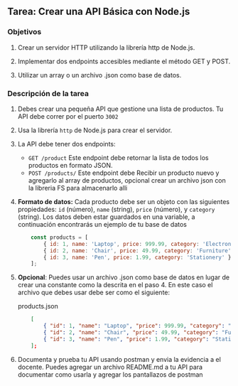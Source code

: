 ## Tarea: Crear una API Básica con Node.js

### Objetivos

1. Crear un servidor HTTP utilizando la librería http de Node.js.
2. Implementar dos endpoints accesibles mediante el método GET y POST.

3. Utilizar un array o un archivo .json como base de datos.

### Descripción de la tarea

1. Debes crear una pequeña API que gestione una lista de productos. Tu API debe correr por el puerto `3002`

2. Usa la librería `http` de Node.js para crear el servidor.

3. La API debe tener dos endpoints:

    - `GET /product` Este endpoint debe retornar la lista de todos los productos en formato JSON.
    - `POST /products/` Este endpoint debe Recibir un producto nuevo y agregarlo al array de productos, opcional crear un archivo json con la libreria FS para almacenarlo alli

4. **Formato de datos:** Cada producto debe ser un objeto con las siguientes propiedades:  `id` (número), `name` (string), `price` (número), y `category` (string). Los datos deben estar guardados en una variable, a continuación encontrarás un ejemplo de tu base de datos

    ```javascript
        const products = [
            { id: 1, name: 'Laptop', price: 999.99, category: 'Electronics' },
            { id: 2, name: 'Chair', price: 49.99, category: 'Furniture' },
            { id: 3, name: 'Pen', price: 1.99, category: 'Stationery' }
        ];
    ```

5. **Opcional**: Puedes usar un archivo .json como base de datos en lugar de crear una constante como la descrita en el paso 4. En este caso el archivo que debes usar debe ser como el siguiente:

    products.json

    ```json
        [
            { "id": 1, "name": "Laptop", "price": 999.99, "category": "Electronics" },
            { "id": 2, "name": "Chair", "price": 49.99, "category": "Furniture" },
            { "id": 3, "name": "Pen", "price": 1.99, "category": "Stationery" }
        ];
    ```

6. Documenta y prueba tu API usando postman y envia la evidencia a el docente. Puedes agregar un archivo README.md a tu API para documentar como usarla y agregar los pantallazos de postman